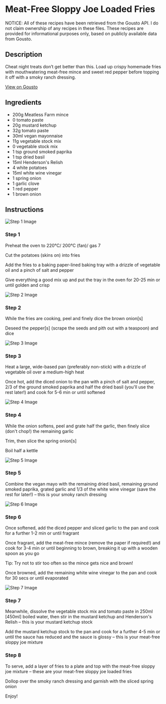 # Meat-Free Sloppy Joe Loaded Fries

NOTICE: All of these recipes have been retrieved from the Gousto API. I do not claim ownership of any recipes in these files. These recipes are provided for informational purposes only, based on publicly available data from Gousto.

## Description

Cheat night treats don’t get better than this. Load up crispy homemade fries with mouthwatering meat-free mince and sweet red pepper before topping it off with a smoky ranch dressing. 

[View on Gousto](https://www.gousto.co.uk/recipes/cookbook/meat-free-sloppy-joe-loaded-fries-with-smoky-ranch-dressing)

## Ingredients

- 200g Meatless Farm mince
- 0 tomato paste
- 20g mustard ketchup
- 32g tomato paste
- 30ml vegan mayonnaise
- 11g vegetable stock mix
- 0 vegetable stock mix
- 1 tsp ground smoked paprika
- 1 tsp dried basil
- 15ml Henderson's Relish
- 4 white potatoes
- 15ml white wine vinegar
- 1 spring onion
- 1 garlic clove
- 1 red pepper
- 1 brown onion

## Instructions

![Step 1 Image](https://production-media.gousto.co.uk/cms/recipe-step-image/Step-1-1680001567524-x200.jpg)

### Step 1

Preheat the oven to 220°C/ 200°C (fan)/ gas 7

Cut the potatoes (skins on) into fries

Add the fries to a baking paper-lined baking tray with a drizzle of vegetable oil and a pinch of salt and pepper

Give everything a good mix up and put the tray in the oven for 20-25 min or until golden and crisp

![Step 2 Image](https://production-media.gousto.co.uk/cms/recipe-step-image/Step-2-1680001572899-x200.jpg)

### Step 2

While the fries are cooking, peel and finely dice the brown onion<span class="text-danger">[s]</span>

Deseed the pepper<span class="text-danger">[s]</span> (scrape the seeds and pith out with a teaspoon) and dice

![Step 3 Image](https://production-media.gousto.co.uk/cms/recipe-step-image/Step-3-1680001577484-x200.jpg)

### Step 3

Heat a large, wide-based pan (preferably non-stick) with a drizzle of vegetable oil over a medium-high heat

Once hot, add the diced onion to the pan with a pinch of salt and pepper, 2/3 of the ground smoked paprika and half the dried basil (you'll use the rest later!) and cook for 5-6 min or until softened

![Step 4 Image](https://production-media.gousto.co.uk/cms/recipe-step-image/Step-4-1680001589156-x200.jpg)

### Step 4

While the onion softens, peel and grate half the garlic, then finely slice (don't chop!) the remaining garlic

Trim, then slice the spring onion<span class="text-danger">[s]</span>

Boil half a kettle

![Step 5 Image](https://production-media.gousto.co.uk/cms/recipe-step-image/Step-5-1680001594157-x200.jpg)

### Step 5

Combine the vegan mayo with the remaining dried basil, remaining ground smoked paprika, grated garlic and 1/3 of the white wine vinegar (save the rest for later!) – this is your smoky ranch dressing

![Step 6 Image](https://production-media.gousto.co.uk/cms/recipe-step-image/Step-6-1680001600133-x200.jpg)

### Step 6

Once softened, add the diced pepper and sliced garlic to the pan and cook for a further 1-2 min or until fragrant

Once fragrant, add the meat-free mince (remove the paper if required!) and cook for 3-4 min or until beginning to brown, breaking it up with a wooden spoon as you go

Tip: Try not to stir too often so the mince gets nice and brown!

Once browned, add the remaining white wine vinegar to the pan and cook for 30 secs or until evaporated

![Step 7 Image](https://production-media.gousto.co.uk/cms/recipe-step-image/Step-7-1680001604962-x200.jpg)

### Step 7

Meanwhile, dissolve the vegetable stock mix and tomato paste in 250ml <span class="text-danger">[450ml]</span> boiled water, then stir in the mustard ketchup and Henderson's Relish – this is your mustard ketchup stock

Add the mustard ketchup stock to the pan and cook for a further 4-5 min or until the sauce has reduced and the sauce is glossy – this is your meat-free sloppy joe mixture

### Step 8

To serve, add a layer of fries to a plate and top with the meat-free sloppy joe mixture – these are your meat-free sloppy joe loaded fries

Dollop over the smoky ranch dressing and garnish with the sliced spring onion

Enjoy!

